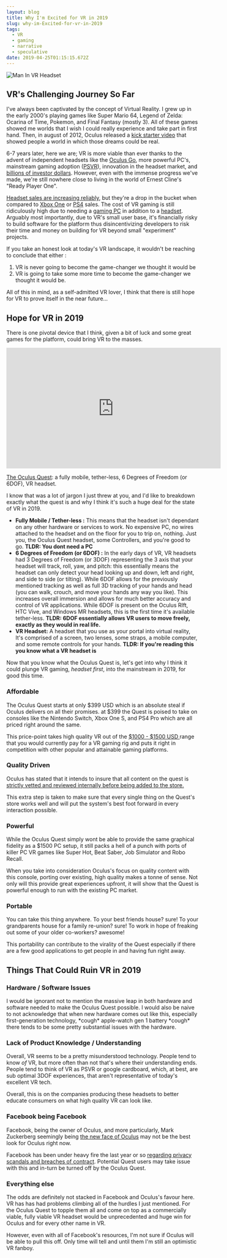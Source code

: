 ```yaml
---
layout: blog
title: Why I'm Excited for VR in 2019
slug: why-im-Excited-for-vr-in-2019
tags:
  - VR
  - gaming
  - narrative
  - speculative
date: 2019-04-25T01:15:15.672Z
---
```

![Man In VR Headset](/images/uploads/oculus-rift-pic.jpg "VR Picture by Lux Interaction on Unsplash")

## VR's Challenging Journey So Far

I've always been captivated by the concept of Virtual Reality. I grew up in the early 2000's playing games like Super Mario 64, Legend of Zelda: Ocarina of Time, Pokemon, and Final Fantasy (mostly 3). All of these games showed me worlds that I wish I could really experience and take part in first hand. Then, in august of 2012,  Oculus released a [kick starter video](https://www.youtube.com/watch?v=DhcOMOWRMnA) that showed people a world in which those dreams could be real. 

6-7 years later, here we are; VR is more viable than ever thanks to the advent of independent headsets like the [Oculus Go](https://www.oculus.com/go/?locale=en_US), more powerful PC's, mainstream gaming adoption ([PSVR](https://www.playstation.com/en-ca/explore/playstation-vr/?emcid=pa-co-108223&utm_medium=Paid_Search&utm_campaign=&utm_source=&utm_term=pa-co-108223&utm_content=&gclid=CJ76zcS36uECFTG0ZQodnekIFQ)), innovation in the headset market, and [billions of investor dollars](https://www.forbes.com/sites/briansolomon/2014/03/25/facebook-buys-oculus-virtual-reality-gaming-startup-for-2-billion/#4d711e0a2498). However, even with the immense progress we've made, we're still nowhere close to living in the world of Ernest Cline's "Ready Player One". 

[Headset sales are increasing reliably](https://www.statista.com/statistics/671403/global-virtual-reality-device-shipments-by-vendor/), but they're a drop in the bucket when compared to  [Xbox One](https://www.tweaktown.com/news/64602/xbox-one-sales-hit-41-million/index.html) or [PS4](https://www.statista.com/statistics/651576/global-ps4-console-unit-sales/) sales. The cost of VR gaming is still ridiculously high due to needing a [gaming PC](https://techguided.com/vr-ready-pc-builds/) in addition to a [headset](https://www.pcmag.com/article/342537/the-best-virtual-reality-vr-headsets).  Arguably most importantly, due to VR's small user base, it's financially risky to build software for the platform thus disincentivizing developers to risk their time and money on building for VR beyond small "experiment" projects.

If you take an honest look at today's VR landscape, it wouldn't be reaching to conclude that either :

1. VR is never going to become the game-changer we thought it would be
2. VR is going to take some more time to become the game-changer we thought it would be. 

All of this in mind, as a self-admitted VR lover, I think that there is still hope for VR to prove itself in the near future...

## Hope for VR in 2019

There is one pivotal device that I think, given a bit of luck and some great games for the platform, could bring VR to the masses.

<iframe width="560" height="315" src="https://www.youtube.com/embed/xwW-1mbemGc" frameborder="0" allow="accelerometer; autoplay; encrypted-media; gyroscope; picture-in-picture" allowfullscreen></iframe>

[The Oculus Quest](https://www.oculus.com/quest/?locale=en_US): a fully mobile, tether-less, 6 Degrees of Freedom (or 6DOF), VR headset. 

I know that was a lot of jargon I just threw at you, and I'd like to breakdown exactly what the quest is and why I think it's such a huge deal for the state of VR in 2019. 

* **Fully Mobile / Tether-less :** This means that the headset isn't dependant on any other hardware or services to work. No expensive PC, no wires attached to the headset and on the floor for you to trip on, nothing. Just you, the Oculus Quest headset, some Controllers, and you're good to go. **TLDR: You dont need a PC**
* **6 Degrees of Freedom (or 6DOF) :** In the early days of VR, VR headsets had 3 Degrees of Freedom (or 3DOF) representing the 3 axis that your headset will track, roll, yaw, and pitch: this essentially means the headset can only detect your head looking up and down, left and right, and side to side (or tilting). While 6DOF allows for the previously mentioned tracking as well as full 3D tracking of your hands and head (you can walk, crouch, and move your hands any way you like). This increases overall immersion and allows for much better accuracy and control of VR applications. While 6DOF is present on the Oculus RIft, HTC Vive, and Windows MR headsets, this is the first time it's available tether-less.  **TLDR: 6DOF essentially allows VR users to move freely, exactly as they would in real life.**
* **VR Headset:** A headset that you use as your portal into virtual reality, It's comprised of a screen, two lenses, some straps, a mobile computer, and some remote controls for your hands. **TLDR: If you're reading this you know what a VR headset is**

Now that you know what the Oculus Quest is, let's get into why I think it could plunge VR gaming, _headset first_, into the mainstream in 2019, for good this time. 

### Affordable

The Oculus Quest starts at only $399 USD which is an absolute steal if Oculus delivers on all their promises. at $399 the Quest is poised to take on consoles like the Nintendo Switch, Xbox One S, and PS4 Pro which are all priced right around the same.  

This price-point takes high quality VR out of the [$1000 - $1500 USD ](https://www.pcmag.com/roundup/341963/the-best-computers-for-the-oculus-rift-vr-headset)range that you would currently pay for a VR gaming rig and puts it right in competition with other popular and attainable gaming platforms.

### Quality Driven

Oculus has stated that it intends to insure that all content on the quest is [strictly vetted and reviewed internally before being added to the store.](https://uploadvr.com/quest-curation-rubin/) 

This extra step is taken to make sure that every single thing on the Quest's store works well and will put the system's best foot forward in every interaction possible. 

### Powerful

While the Oculus Quest simply wont be able to provide the same graphical fidelity as a $1500 PC setup, it still packs a hell of a punch with ports of killer PC VR games like Super Hot, Beat Saber, Job Simulator and Robo Recall. 

When you take into consideration Oculus's focus on quality content with this console, porting over existing, high quality makes a tonne of sense. Not only will this provide great experiences upfront, it will show that the Quest is powerful enough to run with the existing PC market.

### Portable

You can take this thing anywhere. To your best friends house? sure! To your grandparents house for a family re-union? sure! To work in hope of freaking out some of your older co-workers? awesome!

This portability can contribute to the virality of the Quest especially if there are a few good applications to get people in and having fun right away. 

## Things That Could Ruin VR in 2019

### Hardware / Software Issues

I would be ignorant not to mention the massive leap in both hardware and software needed to make the Oculus Quest possible. I would also be naive to not acknowledge that when new hardware comes out like this, especially first-generation technology, \*cough\* apple-watch gen 1 battery \*cough\* there tends to be some pretty substantial issues with the hardware. 

### Lack of Product Knowledge / Understanding

Overall, VR seems to be a pretty misunderstood technology. People tend to know _of_ VR, but more often than not that's where their understanding ends. People tend to think of VR as PSVR or google cardboard, which, at best, are sub optimal 3DOF experiences, that aren't representative of today's excellent VR tech. 

Overall, this is on the companies producing these headsets to better educate consumers on what high quality VR can look like.

### Facebook being Facebook

Facebook, being the owner of Oculus, and more particularly, Mark Zuckerberg seemingly being [the new face of Oculus](http://fortune.com/2018/09/26/facebook-oculus-quest/) may not be the best look for Oculus right now. 

Facebook has been under heavy fire the last year or so [regarding privacy scandals and breaches of contract](https://www.vanityfair.com/news/2019/04/facebook-data-privacy-scandals-ftc). Potential Quest users may take issue with this and in-turn be turned off by the Oculus Quest. 

### Everything else

The odds are definitely not stacked in Facebook and Oculus's favour here. VR has has had problems climbing all of the hurdles I just mentioned. For the Oculus Quest to topple them all and come on top as a commercially viable, fully viable VR headset would be unprecedented and huge win for Oculus and for every other name in VR. 

However, even with all of Facebook's resources, I'm not sure if Oculus will be able to pull this off. Only time will tell and until them I'm still an optimistic VR fanboy.

